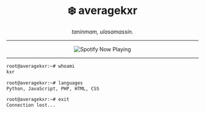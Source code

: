 <h1 align="center">❄️ averagekxr</h1>

<p align="center">
  <i> taninmam, ulasamassin. </i>
</p>

---

<p align="center">
  <img src="https://spotify-github-profile.kittinanx.com/api/view?uid=31hnazkrua7zm4txgwbq7umcxyfy&cover_image=true&theme=Natemoo-re theme&show_offline=false&background_color=121212&interchange=false" alt="Spotify Now Playing">
</p>

---

```bash
root@averagekxr:~# whoami
kxr

root@averagekxr:~# languages
Python, JavaScript, PHP, HTML, CSS

root@averagekxr:~# exit
Connection lost...
